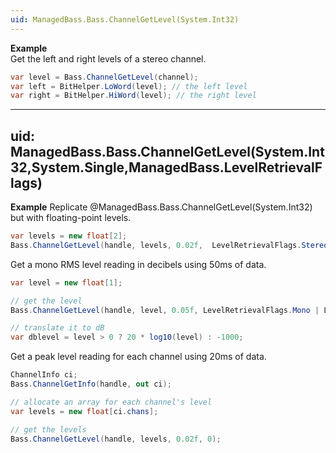 ```yaml
---
uid: ManagedBass.Bass.ChannelGetLevel(System.Int32)
---
```


**Example**  
Get the left and right levels of a stereo channel.

```csharp
var level = Bass.ChannelGetLevel(channel);
var left = BitHelper.LoWord(level); // the left level
var right = BitHelper.HiWord(level); // the right level
```

---
uid: ManagedBass.Bass.ChannelGetLevel(System.Int32,System.Single,ManagedBass.LevelRetrievalFlags)
---

**Example**
Replicate @ManagedBass.Bass.ChannelGetLevel(System.Int32) but with floating-point levels.

```csharp
var levels = new float[2];
Bass.ChannelGetLevel(handle, levels, 0.02f,  LevelRetrievalFlags.Stereo);
```

Get a mono RMS level reading in decibels using 50ms of data. 

```csharp
var level = new float[1];

// get the level
Bass.ChannelGetLevel(handle, level, 0.05f, LevelRetrievalFlags.Mono | LevelRetrievalFlags.RMS);

// translate it to dB
var dblevel = level > 0 ? 20 * log10(level) : -1000;
```

Get a peak level reading for each channel using 20ms of data. 

```csharp
ChannelInfo ci;
Bass.ChannelGetInfo(handle, out ci);

// allocate an array for each channel's level
var levels = new float[ci.chans];

// get the levels
Bass.ChannelGetLevel(handle, levels, 0.02f, 0);
```